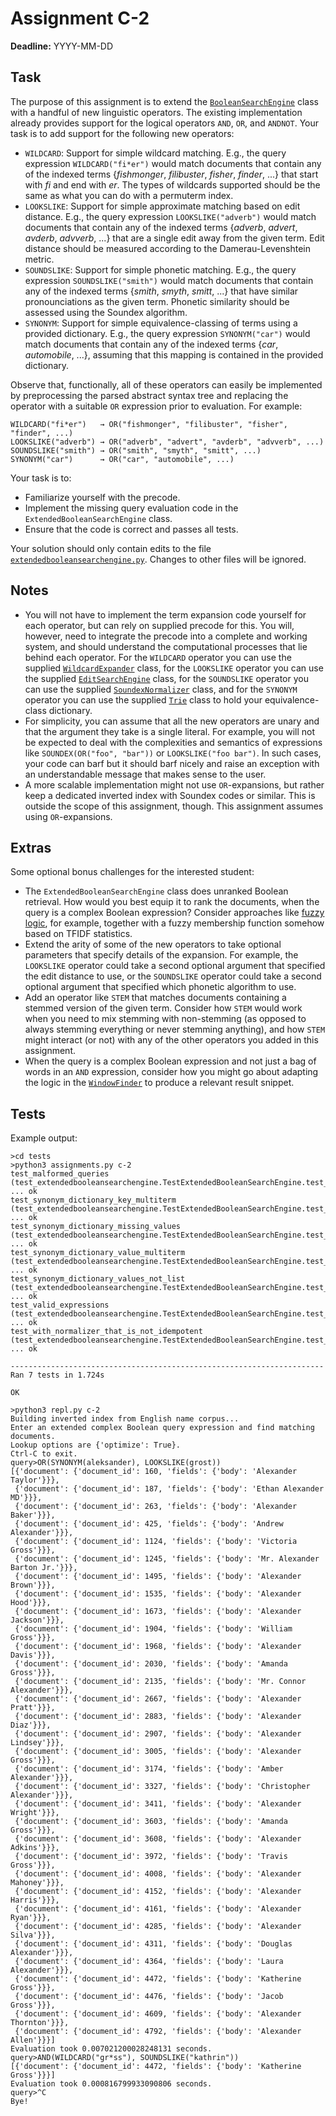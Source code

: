# Assignment C-2

**Deadline:** YYYY-MM-DD

## Task

The purpose of this assignment is to extend the [`BooleanSearchEngine`](../in3120/booleansearchengine.py) class with a handful of new linguistic operators. The existing implementation already provides support for the logical operators `AND`, `OR`, and `ANDNOT`. Your task is to add support for the following new operators:

* `WILDCARD`: Support for simple wildcard matching. E.g., the query expression `WILDCARD("fi*er")` would match documents that contain any of the indexed terms {_fishmonger_, _filibuster_, _fisher_, _finder_, ...} that start with _fi_ and end with _er_. The types of wildcards supported should be the same as what you can do with a permuterm index.
* `LOOKSLIKE`: Support for simple approximate matching based on edit distance. E.g., the query expression `LOOKSLIKE("adverb")` would match documents that contain any of the indexed terms {_adverb_, _advert_, _avderb_, _advverb_, ...} that are a single edit away from the given term. Edit distance should be measured according to the Damerau-Levenshtein metric.
* `SOUNDSLIKE`: Support for simple phonetic matching. E.g., the query expression `SOUNDSLIKE("smith")` would match documents that contain any of the indexed terms {_smith_, _smyth_, _smitt_, ...} that have similar pronounciations as the given term. Phonetic similarity should be assessed using the Soundex algorithm.
* `SYNONYM`: Support for simple equivalence-classing of terms using a provided dictionary. E.g., the query expression `SYNONYM("car")` would match documents that contain any of the indexed terms {_car_, _automobile_, ...}, assuming that this mapping is contained in the provided dictionary.

Observe that, functionally, all of these operators can easily be implemented by preprocessing the parsed abstract syntax tree and replacing the operator with a suitable `OR` expression prior to evaluation. For example:

```text
WILDCARD("fi*er")   → OR("fishmonger", "filibuster", "fisher", "finder", ...)
LOOKSLIKE("adverb") → OR("adverb", "advert", "avderb", "advverb", ...)
SOUNDSLIKE("smith") → OR("smith", "smyth", "smitt", ...)
SYNONYM("car")      → OR("car", "automobile", ...)
```

Your task is to:

* Familiarize yourself with the precode.
* Implement the missing query evaluation code in the `ExtendedBooleanSearchEngine` class.
* Ensure that the code is correct and passes all tests.

Your solution should only contain edits to the file [`extendedbooleansearchengine.py`](../in3120/extendedbooleansearchengine.py). Changes to other files will be ignored.

## Notes

* You will not have to implement the term expansion code yourself for each operator, but can rely on supplied precode for this. You will, however, need to integrate the precode into a complete and working system, and should understand the computational processes that lie behind each operator. For the `WILDCARD` operator you can use the supplied [`WildcardExpander`](../in3120/wildcardexpander.py) class, for the `LOOKSLIKE` operator you can use the supplied [`EditSearchEngine`](../in3120/editsearchengine.py) class, for the `SOUNDSLIKE` operator you can use the supplied [`SoundexNormalizer`](../in3120/normalizer.py) class, and for the `SYNONYM` operator you can use the supplied [`Trie`](../in3120/trie.py) class to hold your equivalence-class dictionary.
* For simplicity, you can assume that all the new operators are unary and that the argument they take is a single literal. For example, you will not be expected to deal with the complexities and semantics of expressions like `SOUNDEX(OR("foo", "bar"))` or `LOOKSLIKE("foo bar")`. In such cases, your code can barf but it should barf nicely and raise an exception with an understandable message that makes sense to the user.
* A more scalable implementation might not use `OR`-expansions, but rather keep a dedicated inverted index with Soundex codes or similar. This is outside the scope of this assignment, though. This assignment assumes using `OR`-expansions.

## Extras

Some optional bonus challenges for the interested student:

* The `ExtendedBooleanSearchEngine` class does unranked Boolean retrieval. How would you best equip it to rank the documents, when the query is a complex Boolean expression? Consider approaches like [fuzzy logic](https://en.wikipedia.org/wiki/Fuzzy_logic), for example, together with a fuzzy membership function somehow based on TFIDF statistics.
* Extend the arity of some of the new operators to take optional parameters that specify details of the expansion. For example, the `LOOKSLIKE` operator could take a second optional argument that specified the edit distance to use, or the `SOUNDSLIKE` operator could take a second optional argument that specified which phonetic algorithm to use.
* Add an operator like `STEM` that matches documents containing a stemmed version of the given term. Consider how `STEM` would work when you need to mix stemming with non-stemming (as opposed to always stemming everything or never stemming anything), and how `STEM` might interact (or not) with any of the other operators you added in this assignment.
* When the query is a complex Boolean expression and not just a bag of words in an `AND` expression, consider how you might go about adapting the logic in the [`WindowFinder`](../in3120/windowfinder.py) to produce a relevant result snippet.

## Tests

Example output:

```text
>cd tests
>python3 assignments.py c-2
test_malformed_queries (test_extendedbooleansearchengine.TestExtendedBooleanSearchEngine.test_malformed_queries) ... ok
test_synonym_dictionary_key_multiterm (test_extendedbooleansearchengine.TestExtendedBooleanSearchEngine.test_synonym_dictionary_key_multiterm) ... ok
test_synonym_dictionary_missing_values (test_extendedbooleansearchengine.TestExtendedBooleanSearchEngine.test_synonym_dictionary_missing_values) ... ok
test_synonym_dictionary_value_multiterm (test_extendedbooleansearchengine.TestExtendedBooleanSearchEngine.test_synonym_dictionary_value_multiterm) ... ok
test_synonym_dictionary_values_not_list (test_extendedbooleansearchengine.TestExtendedBooleanSearchEngine.test_synonym_dictionary_values_not_list) ... ok
test_valid_expressions (test_extendedbooleansearchengine.TestExtendedBooleanSearchEngine.test_valid_expressions) ... ok
test_with_normalizer_that_is_not_idempotent (test_extendedbooleansearchengine.TestExtendedBooleanSearchEngine.test_with_normalizer_that_is_not_idempotent) ... ok

----------------------------------------------------------------------
Ran 7 tests in 1.724s

OK
```

```text
>python3 repl.py c-2
Building inverted index from English name corpus...
Enter an extended complex Boolean query expression and find matching documents.
Lookup options are {'optimize': True}.
Ctrl-C to exit.
query>OR(SYNONYM(aleksander), LOOKSLIKE(grost))
[{'document': {'document_id': 160, 'fields': {'body': 'Alexander Taylor'}}},
 {'document': {'document_id': 187, 'fields': {'body': 'Ethan Alexander MD'}}},
 {'document': {'document_id': 263, 'fields': {'body': 'Alexander Baker'}}},
 {'document': {'document_id': 425, 'fields': {'body': 'Andrew Alexander'}}},
 {'document': {'document_id': 1124, 'fields': {'body': 'Victoria Gross'}}},
 {'document': {'document_id': 1245, 'fields': {'body': 'Mr. Alexander Barton Jr.'}}},
 {'document': {'document_id': 1495, 'fields': {'body': 'Alexander Brown'}}},
 {'document': {'document_id': 1535, 'fields': {'body': 'Alexander Hood'}}},
 {'document': {'document_id': 1673, 'fields': {'body': 'Alexander Jackson'}}},
 {'document': {'document_id': 1904, 'fields': {'body': 'William Gross'}}},
 {'document': {'document_id': 1968, 'fields': {'body': 'Alexander Davis'}}},
 {'document': {'document_id': 2030, 'fields': {'body': 'Amanda Gross'}}},
 {'document': {'document_id': 2135, 'fields': {'body': 'Mr. Connor Alexander'}}},
 {'document': {'document_id': 2667, 'fields': {'body': 'Alexander Pratt'}}},
 {'document': {'document_id': 2883, 'fields': {'body': 'Alexander Diaz'}}},
 {'document': {'document_id': 2907, 'fields': {'body': 'Alexander Lindsey'}}},
 {'document': {'document_id': 3005, 'fields': {'body': 'Alexander Gross'}}},
 {'document': {'document_id': 3174, 'fields': {'body': 'Amber Alexander'}}},
 {'document': {'document_id': 3327, 'fields': {'body': 'Christopher Alexander'}}},
 {'document': {'document_id': 3411, 'fields': {'body': 'Alexander Wright'}}},
 {'document': {'document_id': 3603, 'fields': {'body': 'Amanda Gross'}}},
 {'document': {'document_id': 3608, 'fields': {'body': 'Alexander Adkins'}}},
 {'document': {'document_id': 3972, 'fields': {'body': 'Travis Gross'}}},
 {'document': {'document_id': 4008, 'fields': {'body': 'Alexander Mahoney'}}},
 {'document': {'document_id': 4152, 'fields': {'body': 'Alexander Harris'}}},
 {'document': {'document_id': 4161, 'fields': {'body': 'Alexander Ryan'}}},
 {'document': {'document_id': 4285, 'fields': {'body': 'Alexander Silva'}}},
 {'document': {'document_id': 4311, 'fields': {'body': 'Douglas Alexander'}}},
 {'document': {'document_id': 4364, 'fields': {'body': 'Laura Alexander'}}},
 {'document': {'document_id': 4472, 'fields': {'body': 'Katherine Gross'}}},
 {'document': {'document_id': 4476, 'fields': {'body': 'Jacob Gross'}}},
 {'document': {'document_id': 4609, 'fields': {'body': 'Alexander Thornton'}}},
 {'document': {'document_id': 4792, 'fields': {'body': 'Alexander Allen'}}}]
Evaluation took 0.007021200028248131 seconds.
query>AND(WILDCARD("gr*ss"), SOUNDSLIKE("kathrin"))
[{'document': {'document_id': 4472, 'fields': {'body': 'Katherine Gross'}}}]
Evaluation took 0.000816799933090806 seconds.
query>^C
Bye!
```
